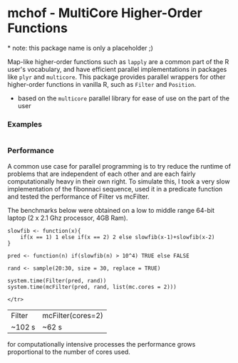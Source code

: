 mchof - MultiCore Higher-Order Functions
===
\* note: this package name is only a placeholder ;)

Map-like higher-order functions such as ```lapply``` are a common part of the R user's vocabulary, and have efficient parallel implementations in packages like ```plyr``` and ```multicore```. This package provides parallel wrappers for other higher-order functions in vanilla R, such as ```Filter``` and ```Position```.

* based on the ```multicore``` parallel library for ease of use on the part of the user

### Examples

```
```
### Performance

A common use case for parallel programming is to try reduce the runtime of problems that are independent of each other and are each fairly computationally heavy in their own right. To simulate this, I took a very slow implementation of the fibonnaci sequence, used it in a predicate function and tested the performance of Filter vs mcFilter.

The benchmarks below were obtained on a low to middle range 64-bit laptop (2 x 2.1 Ghz processor, 4GB Ram).

```
slowfib <- function(x){
    if(x == 1) 1 else if(x == 2) 2 else slowfib(x-1)+slowfib(x-2)
}

pred <- function(n) if(slowfib(n) > 10^4) TRUE else FALSE

rand <- sample(20:30, size = 30, replace = TRUE)

system.time(Filter(pred, rand))
system.time(mcFilter(pred, rand, list(mc.cores = 2)))

```
<table>
    <tr>
        <td>Filter</td>
        <td>mcFilter(cores=2)</td>
    </tr>
        <td> ~102 s </td>
        <td> ~62 s </td>
    <tr>
    
    </tr>
</table>

for computationally intensive processes the performance grows proportional to the number of cores used.
